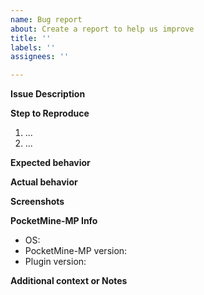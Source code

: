 ```yaml
---
name: Bug report
about: Create a report to help us improve
title: ''
labels: ''
assignees: ''

---
```


**Issue Description**
<!-- What have you experienced? write in this blank. -->

**Step to Reproduce**
<!-- How can I reproduce this bug? write in this blank. -->
1. ...
2. ...

**Expected behavior**
<!-- A clear and concise description of what you expected to happen. -->

**Actual behavior**
<!-- A clear and concise description of what you experienced. -->

**Screenshots**
<!-- If applicable, add screenshots to help explain your problem. -->

**PocketMine-MP Info**
<!-- Fork is not supported, if you report issue when you run this plugin in fork, it will be closed. -->
<!-- latest is not correct version name, provide a commit link -->
 - OS:
 - PocketMine-MP version:
 - Plugin version:

**Additional context or Notes**
<!-- Add any other context about the problem here. -->
